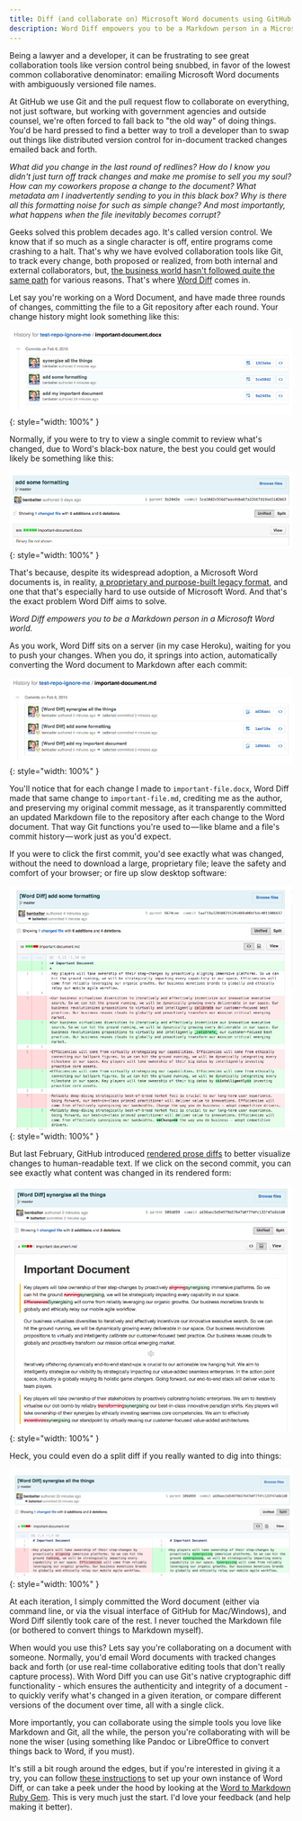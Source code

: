 ```yaml
---
title: Diff (and collaborate on) Microsoft Word documents using GitHub
description: Word Diff empowers you to be a Markdown person in a Microsoft Word world by automatically converting Word documents to Markdown each time you commit to GitHub, where they can be diffed, versioned, and collaborated on internally.
---
```


Being a lawyer and a developer, it can be frustrating to see great collaboration tools like version control being snubbed, in favor of the lowest common collaborative denominator: emailing Microsoft Word documents with ambiguously versioned file names.

At GitHub we use Git and the pull request flow to collaborate on everything, not just software, but working with government agencies and outside counsel, we're often forced to fall back to "the old way" of doing things. You'd be hard pressed to find a better way to troll a developer than to swap out things like distributed version control for in-document tracked changes emailed back and forth.

<!--lint ignore no-emphasis-as-heading-->

*What did you change in the last round of redlines? How do I know you didn't just turn off track changes and make me promise to sell you my soul? How can my coworkers propose a change to the document? What metadata am I inadvertently sending to you in this black box? Why is there all this formatting noise for such as simple change? And most importantly, what happens when the file inevitably becomes corrupt?*

Geeks solved this problem decades ago. It's called version control. We know that if so much as a single character is off, entire programs come crashing to a halt. That's why we have evolved collaboration tools like Git, to track every change, both proposed or realized, from both internal and external collaborators, but, [the business world hasn't followed quite the same path](https://ben.balter.com/2012/10/19/we-ve-been-trained-to-make-paper/) for various reasons. That's where [Word Diff](https://github.com/benbalter/word_diff) comes in.

Let say you're working on a Word Document, and have made three rounds of changes, committing the file to a Git repository after each round. Your change history might look something like this:

![Changes to a .docx file](/wp-content/uploads/2015/docx-diff.png){: style="width: 100%" }

Normally, if you were to try to view a single commit to review what's changed, due to Word's black-box nature, the best you could get would likely be something like this:

![binary diff](/wp-content/uploads/2015/binary-diff.png){: style="width: 100%" }

That's because, despite its widespread adoption, a Microsoft Word documents is, in reality, [a proprietary and purpose-built legacy format](https://ben.balter.com/2014/03/31/word-versus-markdown-more-than-mere-semantics/), and one that that's especially hard to use outside of Microsoft Word. And that's the exact problem Word Diff aims to solve.

<!--lint ignore no-emphasis-as-heading-->

*Word Diff empowers you to be a Markdown person in a Microsoft Word world.*

As you work, Word Diff sits on a server (in my case Heroku), waiting for you to push your changes. When you do, it springs into action, automatically converting the Word document to Markdown after each commit:

![Changes to a .md file](/wp-content/uploads/2015/md-diff.png){: style="width: 100%" }

You'll notice that for each change I made to `important-file.docx`, Word Diff made that same change to `important-file.md`, crediting me as the author, and preserving my original commit message, as it transparently committed an updated Markdown file to the repository after each change to the Word document. That way Git functions you're used to — like blame and a file's commit history — work just as you'd expect.

If you were to click the first commit, you'd see exactly what was changed, without the need to download a large, proprietary file; leave the safety and comfort of your browser; or fire up slow desktop software:

![Formatting Diff](/wp-content/uploads/2015/formatting-diff.png){: style="width: 100%" }

But last February, GitHub introduced [rendered prose diffs](https://github.com/blog/1784-rendered-prose-diffs) to better visualize changes to human-readable text. If we click on the second commit, you can see exactly what content was changed in its rendered form:

![Content Diff](/wp-content/uploads/2015/content-diff.png){: style="width: 100%" }

Heck, you could even do a split diff if you really wanted to dig into things:

![Split diff](/wp-content/uploads/2015/split-diff.png){: style="width: 100%" }

At each iteration, I simply committed the Word document (either via command line, or via the visual interface of GitHub for Mac/Windows), and Word Diff silently took care of the rest. I never touched the Markdown file (or bothered to convert things to Markdown myself).

When would you use this? Lets say you're collaborating on a document with someone. Normally, you'd email Word documents with tracked changes back and forth (or use real-time collaborative editing tools that don't really capture process). With Word Diff you can use Git's native cryptographic diff functionality - which ensures the authenticity and integrity of a document - to quickly verify what's changed in a given iteration, or compare different versions of the document over time, all with a single click.

More importantly, you can collaborate using the simple tools you love like Markdown and Git, all the while, the person you're collaborating with will be none the wiser (using something like Pandoc or LibreOffice to convert things back to Word, if you must).

It's still a bit rough around the edges, but if you're interested in giving it a try, you can follow [these instructions](https://github.com/benbalter/word_diff) to set up your own instance of Word Diff, or can take a peek under the hood by looking at the [Word to Markdown Ruby Gem](https://github.com/benbalter/word-to-markdown). This is very much just the start. I'd love your feedback (and help making it better).
